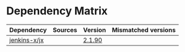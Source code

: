 # Dependency Matrix

Dependency | Sources | Version | Mismatched versions
---------- | ------- | ------- | -------------------
[jenkins-x/jx](https://github.com/jenkins-x/jx.git) |  | [2.1.90](https://github.com/jenkins-x/jx/releases/tag/v2.1.90) | 

